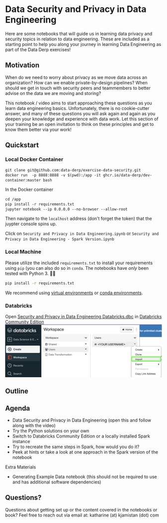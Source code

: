 # Data Security and Privacy in Data Engineering

Here are some notebooks that will guide us in learning data privacy and security topics in relation to data engineering. These are included as a starting point to help you along your journey in learning Data Engineering as part of the Data Derp exercises!

## Motivation

When do we need to worry about privacy as we move data across an organization? How can we enable private-by-design pipelines? When should we get in touch with security peers and teammembers to better advise on the data we are moving and storing? 

This notebook / video aims to start approaching these questions as you learn data engineering basics. Unfortunately, there is no cookie-cutter answer, and many of these questions you will ask again and again as you deepen your knowledge and experience with data work. Let this section of your training be an open invitation to think on these principles and get to know them better via your work!

## Quickstart

### Local Docker Container
```
git clone git@github.com:data-derp/exercise-data-security.git
docker run  -p 8888:8888 -v $(pwd):/app -it ghcr.io/data-derp/dev-container:master bash
```

In the Docker container
```
cd /app
pip install -r requirements.txt
jupyter notebook --ip 0.0.0.0 --no-browser --allow-root
```
Then navigate to the `localhost` address (don't forget the token) that the juypter console spins up.

Click on `Security and Privacy in Data Engineering.ipynb` or `Security and Privacy in Data Engineering - Spark Version.ipynb`


### Local Machine
Please utilize the included `requirements.txt` to install your requirements using `pip` (you can also do so in `conda`. The notebooks have *only* been tested with Python 3. 🙌🏻
```bash
pip install -r requirements.txt
```

We recommend using [virtual environments](https://packaging.python.org/guides/installing-using-pip-and-virtualenv/) or [conda environments](https://conda.io/docs/user-guide/tasks/manage-environments.html). 

### Databricks
Open [Security and Privacy in Data Engineering Databricks.dbc](./Security%20and%20Privacy%20in%20Data%20Engineering%20Databricks.dbc) in [Databricks Community Edition](https://community.cloud.databricks.com/)
      ![databricks-import](./images/databricks-import.png)

## Outline

Agenda
--------
- Data Security and Privacy in Data Engineering (open this and follow along with the video)
- Try the Python solutions on your own
- Switch to Databricks Community Edition or a locally installed Spark instance
- Try to recreate the same steps in Spark, how would you do it?
- Peek at hints or take a look at one approach in the Spark version of the notebook

Extra Materials
- Generating Example Data notebook (this should not be required to use and has additional software dependencies)


## Questions?

Questions about getting set up or the content covered in the notebooks or book? Feel free to reach out via email at: katharine (at) kjamistan (dot) com
